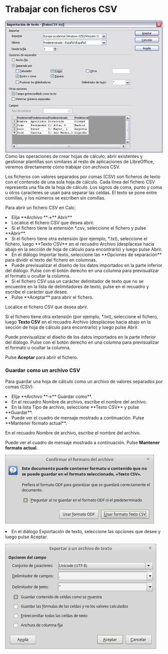 
# Trabajar con ficheros CSV

![](img/importarcsv.png)
Como las operaciones de crear hojas de cálculo, abrir existentes y gestionar plantillas son similares al resto de aplicaciones de LibreOffice, veremos directamente cómo trabajar con archivos CSV.

Los ficheros con valores separados por comas (CSV) son ficheros de texto con el contenido de una sola hoja de cálculo. Cada línea del fichero CSV representa una fila de la hoja de cálculo. Los signos de coma, punto y coma u otros caracteres se usan para separar las celdas. El texto se pone entre comillas, y los números se escriben sin comillas.

Para abrir un fichero CSV en Calc:

<li>
Elija **Archivo **→** Abrir**
</li>
<li>
Localice el fichero CSV que desea abrir.
</li>
<li>
Si el fichero tiene la extensión *.csv, seleccione el fichero y pulse **Abrir**.
</li>
<li>
Si el fichero tiene otra extensión (por ejemplo, *.txt), seleccione el fichero, luego **Texto CSV** en el recuadro Archivo (desplácese hacia abajo en la sección de hoja de cálculo para encontrarlo) y luego pulse Abrir.
</li>
<li>
En el diálogo Importar texto, seleccione las **Opciones de separación** para dividir el texto del fichero en columnas.
</li>
<li>
Puede previsualizar el diseño de los datos importados en la parte inferior del diálogo. Pulse con el botón derecho en una columna para previsualizar el formato u ocultar la columna.
</li>
<li>
Si el fichero CSV usa un carácter delimitador de texto que no se encuentre en la lista de delimitadores de texto, pulse en el recuadro y escribe el carácter que desee.
</li>
<li>
Pulse **Aceptar** para abrir el fichero.
</li>

Localice el fichero CSV que desea abrir.

Si el fichero tiene otra extensión (por ejemplo, *.txt), seleccione el fichero, luego **Texto CSV** en el recuadro Archivo (desplácese hacia abajo en la sección de hoja de cálculo para encontrarlo) y luego pulse Abrir.

Puede previsualizar el diseño de los datos importados en la parte inferior del diálogo. Pulse con el botón derecho en una columna para previsualizar el formato u ocultar la columna.

Pulse **Aceptar** para abrir el fichero.

### Guardar como un archivo CSV

Para guardar una hoja de cálculo como un archivo de valores separados por comas (CSV):

<li>
Elija **Archivo **→** Guardar como**.
</li>
<li>
En el recuadro Nombre de archivo, escribe el nombre del archivo.
</li>
<li>
En la lista Tipo de archivo, seleccione **Texto CSV** y pulse **Guardar**.
</li>
<li>
Puede ver el cuadro de mensaje mostrado a continuación. Pulse **Mantener formato actual**.
</li>

En el recuadro Nombre de archivo, escribe el nombre del archivo.

Puede ver el cuadro de mensaje mostrado a continuación. Pulse **Mantener formato actual**.

![](img/Confirmar_el_formato_del_archivo_296.png)
<li>
En el diálogo Exportación de texto, seleccione las opciones que desee y luego pulse Aceptar.
</li>

![](img/Exportar_a_un_archivo_de_texto_297.png)
